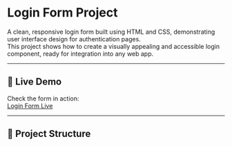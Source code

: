 # Login Form Project

A clean, responsive login form built using HTML and CSS, demonstrating user interface design for authentication pages.  
This project shows how to create a visually appealing and accessible login component, ready for integration into any web app.

---

## 🔗 Live Demo

Check the form in action:  
[Login Form Live](https://loginform-99.netlify.app/)

---

## 📂 Project Structure

